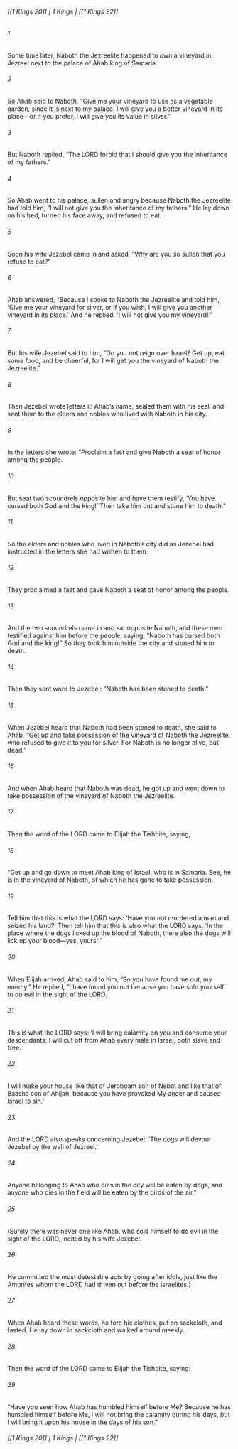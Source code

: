 ###### [[1 Kings 20]] | 1 Kings | [[1 Kings 22]]

###### 1
Some time later, Naboth the Jezreelite happened to own a vineyard in Jezreel next to the palace of Ahab king of Samaria.
###### 2
So Ahab said to Naboth, “Give me your vineyard to use as a vegetable garden, since it is next to my palace. I will give you a better vineyard in its place—or if you prefer, I will give you its value in silver.”
###### 3
But Naboth replied, “The LORD forbid that I should give you the inheritance of my fathers.”
###### 4
So Ahab went to his palace, sullen and angry because Naboth the Jezreelite had told him, “I will not give you the inheritance of my fathers.” He lay down on his bed, turned his face away, and refused to eat.
###### 5
Soon his wife Jezebel came in and asked, “Why are you so sullen that you refuse to eat?”
###### 6
Ahab answered, “Because I spoke to Naboth the Jezreelite and told him, ‘Give me your vineyard for silver, or if you wish, I will give you another vineyard in its place.’ And he replied, ‘I will not give you my vineyard!’”
###### 7
But his wife Jezebel said to him, “Do you not reign over Israel? Get up, eat some food, and be cheerful, for I will get you the vineyard of Naboth the Jezreelite.”
###### 8
Then Jezebel wrote letters in Ahab’s name, sealed them with his seal, and sent them to the elders and nobles who lived with Naboth in his city.
###### 9
In the letters she wrote: “Proclaim a fast and give Naboth a seat of honor among the people.
###### 10
But seat two scoundrels opposite him and have them testify, ‘You have cursed both God and the king!’ Then take him out and stone him to death.”
###### 11
So the elders and nobles who lived in Naboth’s city did as Jezebel had instructed in the letters she had written to them.
###### 12
They proclaimed a fast and gave Naboth a seat of honor among the people.
###### 13
And the two scoundrels came in and sat opposite Naboth, and these men testified against him before the people, saying, “Naboth has cursed both God and the king!” So they took him outside the city and stoned him to death.
###### 14
Then they sent word to Jezebel: “Naboth has been stoned to death.”
###### 15
When Jezebel heard that Naboth had been stoned to death, she said to Ahab, “Get up and take possession of the vineyard of Naboth the Jezreelite, who refused to give it to you for silver. For Naboth is no longer alive, but dead.”
###### 16
And when Ahab heard that Naboth was dead, he got up and went down to take possession of the vineyard of Naboth the Jezreelite.
###### 17
Then the word of the LORD came to Elijah the Tishbite, saying,
###### 18
“Get up and go down to meet Ahab king of Israel, who is in Samaria. See, he is in the vineyard of Naboth, of which he has gone to take possession.
###### 19
Tell him that this is what the LORD says: ‘Have you not murdered a man and seized his land?’ Then tell him that this is also what the LORD says: ‘In the place where the dogs licked up the blood of Naboth, there also the dogs will lick up your blood—yes, yours!’”
###### 20
When Elijah arrived, Ahab said to him, “So you have found me out, my enemy.” He replied, “I have found you out because you have sold yourself to do evil in the sight of the LORD.
###### 21
This is what the LORD says: ‘I will bring calamity on you and consume your descendants; I will cut off from Ahab every male in Israel, both slave and free.
###### 22
I will make your house like that of Jeroboam son of Nebat and like that of Baasha son of Ahijah, because you have provoked My anger and caused Israel to sin.’
###### 23
And the LORD also speaks concerning Jezebel: ‘The dogs will devour Jezebel by the wall of Jezreel.’
###### 24
Anyone belonging to Ahab who dies in the city will be eaten by dogs, and anyone who dies in the field will be eaten by the birds of the air.”
###### 25
(Surely there was never one like Ahab, who sold himself to do evil in the sight of the LORD, incited by his wife Jezebel.
###### 26
He committed the most detestable acts by going after idols, just like the Amorites whom the LORD had driven out before the Israelites.)
###### 27
When Ahab heard these words, he tore his clothes, put on sackcloth, and fasted. He lay down in sackcloth and walked around meekly.
###### 28
Then the word of the LORD came to Elijah the Tishbite, saying:
###### 29
“Have you seen how Ahab has humbled himself before Me? Because he has humbled himself before Me, I will not bring the calamity during his days, but I will bring it upon his house in the days of his son.”

###### [[1 Kings 20]] | 1 Kings | [[1 Kings 22]]
